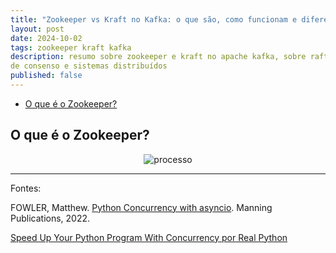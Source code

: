 ```yaml
---
title: "Zookeeper vs Kraft no Kafka: o que são, como funcionam e diferenças"
layout: post
date: 2024-10-02
tags: zookeeper kraft kafka
description: resumo sobre zookeeper e kraft no apache kafka, sobre raft, algoritmos
de consenso e sistemas distribuídos
published: false
---
```


- [O que é o Zookeeper?](#1)

## <a name="1"></a>O que é o Zookeeper?

<p align="center">
<img alt="processo" src="../../../assets/images/1/processo.png" alt="processo" />
</p>

---

Fontes:

FOWLER, Matthew. [Python Concurrency with asyncio](https://www.amazon.com.br/Python-Concurrency-asyncio-English-Matthew-ebook/dp/B09S4NBW2X/ref=tmm_kin_swatch_0?_encoding=UTF8&dib_tag=se&dib=eyJ2IjoiMSJ9.hrCR3O_nnpP3z502Q_U-90OBMrmIMAXl3zIBDIRAa6ZtVFLXDmHRGneAJVIt0nU80CejmcvLhZvK60Jk1LpM3sO1Mqe9MtF1AXr4H3gRLKprHITsENvjoIvmTmfRkV0hF7peJqUAB8EJUejNW-0jVMq4kuzVS_6ku0Q-0Ge1M1V1O147m3K1c1gU8BQwioqpdimWwJBO7TUvxtDEIRjC9ASkmKNr46PqT5JL2jpcK-jbEw-_nYSxPk0lHmW_XBMngMORwj2znV96dfoUXACcfQJ04lRRbHDJmYhkyZNaN4k.IURAGkadqEEUNyjwE5NoLWNseUJm58Vopo-2CV2n5U4&qid=1720896914&sr=8-1). Manning Publications, 2022.

[Speed Up Your Python Program With Concurrency por Real Python](https://realpython.com/python-concurrency)
